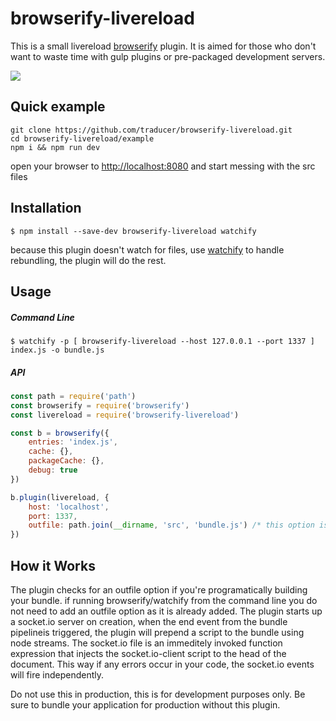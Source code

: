# browserify-livereload

This is a small livereload [browserify](http://browserify.org/) plugin. It is aimed for those who don't want to waste time with gulp plugins or pre-packaged development servers.

<a href="https://nodei.co/npm/browserify-livereload/"><img src="https://nodei.co/npm/browserify-livereload.png?downloads=true&downloadRank=true&stars=true"></a>

Quick example
-------------

```shell
git clone https://github.com/traducer/browserify-livereload.git
cd browserify-livereload/example
npm i && npm run dev
```

open your browser to [http://localhost:8080](http://localhost:8080) and start messing with the src files


Installation
------------
```shell
$ npm install --save-dev browserify-livereload watchify
```
because this plugin doesn't watch for files, use [watchify](https://github.com/substack/watchify) to handle rebundling, the plugin will do the rest.

Usage
-----

##### Command Line
```shell
$ watchify -p [ browserify-livereload --host 127.0.0.1 --port 1337 ] index.js -o bundle.js
```

##### API
```js
const path = require('path')
const browserify = require('browserify')
const livereload = require('browserify-livereload')

const b = browserify({
    entries: 'index.js',
    cache: {},
    packageCache: {},
    debug: true
})

b.plugin(livereload, {
    host: 'localhost',
    port: 1337,
    outfile: path.join(__dirname, 'src', 'bundle.js') /* this option is required if using API mode */
})
```

How it Works
-----------
The plugin checks for an outfile option if you're programatically building your bundle. if running browserify/watchify from the command line you do not need to add an outfile option as it is already added.
The plugin starts up a socket.io server on creation, when the end event from the bundle pipelineis triggered, the plugin will prepend a script to the bundle using node streams. The socket.io file is an immeditely invoked function expression that injects the socket.io-client script to the head of the document. This way if any errors occur in your code, the socket.io events will fire independently. 

Do not use this in production, this is for development purposes only. Be sure to bundle your application for production without this plugin. 
